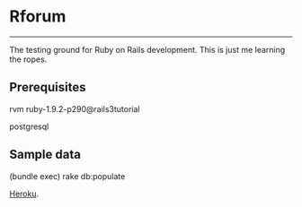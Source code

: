 # Rforum

---
The testing ground for Ruby on Rails development. 
This is just me learning the ropes.

## Prerequisites
rvm ruby-1.9.2-p290@rails3tutorial

postgresql

## Sample data
(bundle exec) rake db:populate

[Heroku](https://infinite-dawn-4198.herokuapp.com/).
